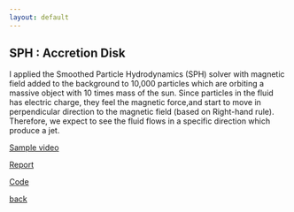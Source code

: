 ```yaml
---
layout: default
---
```


## SPH : Accretion Disk

I applied the Smoothed Particle Hydrodynamics (SPH) solver with magnetic field added to the background to 10,000 particles which are orbiting a massive object with 10 times mass of the sun.
Since particles in the fluid has electric charge, they feel the magnetic force,and start to move in perpendicular direction to the magnetic field (based on Right-hand rule). Therefore, we expect to see the fluid flows in a specific direction which produce a jet.

[Sample video](mp4s/jet.m4v)

[Report](pdfs/jet.pdf)

[Code](https://bitbucket.org/zahrafn/sph_blackholeaccretion/src/master/)

[back](./)
